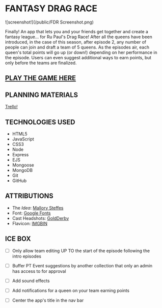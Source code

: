 # __FANTASY DRAG RACE__

![screenshot!](/public/FDR Screenshot.png)

Finally! An app that lets you and your friends get together and create a fantasy league... for Ru Paul's Drag Race! After all the queens have been introduced, in the case of this season, after episode 2, any number of people can join and draft a team of 5 queens. As the episodes air, each queen's total points will go up (or down!) depending on her performance in the episode. Users can even suggest additional ways to earn points, but only before the teams are finalized. 

## __[PLAY THE GAME HERE](https://fantasy-drag-race.fly.dev)__

## __PLANNING MATERIALS__
[Trello!](https://trello.com/invite/b/kq6OM2Im/ATTI46f04db133f7380ca82d889629c15a1470C7D740/fantasy-drag)

## __TECHNOLOGIES USED__
- HTML5
- JavaScript
- CSS3
- Node
- Express
- EJS
- Mongoose
- MongoDB
- Git
- GitHub


## __ATTRIBUTIONS__
- The _Idea_: [Mallory Steffes](https://www.mallorysteffes.com/)
- Font: [Google Fonts](https://fonts.google.com/)
- Cast Headshots: [GoldDerby](https://goldderby.com)
- Flavicon: [IMGBIN](https://imgbin.com/free-png/unicorn-horn)


## __ICE BOX__

- [ ] Only allow team editing UP TO the start of the episode following the intro episodes
- [ ] Buffer PT Event suggestions by another collection that only an admin has access to for approval
- [ ] Add sound effects
- [ ] Add notifications for a queen on your team earning points
- [ ] Center the app's title in the nav bar


